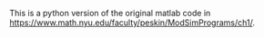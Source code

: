 This is a python version of the original matlab code in https://www.math.nyu.edu/faculty/peskin/ModSimPrograms/ch1/.
